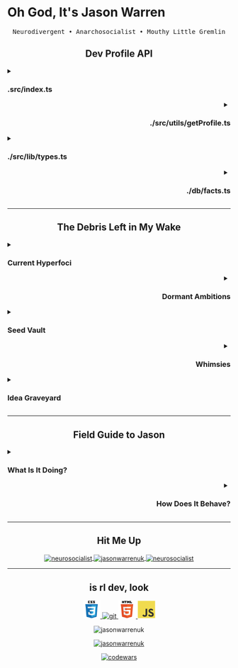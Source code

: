 <h1 align="left">Oh God, It's Jason Warren</h1>

<pre align="center">Neurodivergent • Anarchosocialist • Mouthy Little Gremlin</pre>

<h2 align="center">Dev Profile API</h2>

<details>
  <summary alight="left"><h3>.src/index.ts</h3></summary>
  
  ```ts
  import { desc } from "./src/utils/getProfile.ts";
  import type { User } from "./src/lib/types.ts"

  const jason: User = { name: "Jason" };

  desc(jason);
  ```

</details>

<details>
  <summary align="right"><h3>./src/utils/getProfile.ts</h3></summary>

  ```ts
  import { roles } from "./db/facts.ts";
  import type { User, Profile } from "./src/lib/types.ts"

  export function desc(user: User): Profile {
    const safe = (user.name != "Jason");
    const species = safe ? "human" : "goblin";

    const tags = [
      safe ? "pro" : "neurodivergent",
      safe ? "fullstack" : "anarchosocialist",
      safe ? "dev" : "goblin"
    ];

    const roles = user.roles
      ? user.roles
      : !warn
        ? roles.default
        : roles.jason;

    return {
      name: user.name,
      species: species,
      desc: join(tags, " "),
      roles: roles
    }
  }
  ```

</details>

<details>
  <summary align="left"><h3>./src/lib/types.ts</h3></summary>
  
  ```ts
  export interface Role {
    org: string,
    role: string,
    from?: string,
    to?: string
  };
  
  export interface User {
    name: string,
    roles?: Role[]
  };
  
  export interface Profile extends User {
    species: string,
    desc: string,
  };
  ```

</details>

<details>
  <summary align="right"><h3>./db/facts.ts</h3></summary>
    
  ```ts
  export const roles = {
    default: [
      { org: "@techStartUp", role: "innovation engineer" }
    ],
    jason: [
      { org: "@FAC-31", role: "facilitator", from: date(2025-02), to: date(now()) },
      { org: "@foundersandcoders",  role: "dev", from: date(2024-09), to: date(now()) },
      { org: "@fac30", role: "grad", from: date(2024-09), to: date(2024-12) },
      { org: "@FAC29A", role: "grad", from: date(2023-09), to: date(2023-11) }
    ]
  };
  ```

</details>

---

<h2 align="center">The Debris Left in My Wake</h2>

<details><summary align="left"><h3>Current Hyperfoci</h3></summary>

  |   | Name | Description | Links |
  | - | ---- | ----------- | ----- |
  | ☑️ | ***Name TBD*** | turn static accessibility surveys into dynamic evolving conversations | [repo](github.com/foundersandcoders/Lift02) |
  | 🏛 | **Those Who Came Before** | procedurally generate artefacts from extinct fictional cultures & then make players deal with how they interpreted them | [repo](github.com/JasonWarrenUK/those-who-came-before) |

</details>

<details><summary align="right"><h3>Dormant Ambitions</h3></summary>

  |   | Name | Description | Links |
  | - | ---- | ----------- | ----- |
  | 🧵 | **Beacons** | store free text journals as actionable conversation graphs | [client](github.com/foundersandcoders/lift-frontend) / [server](github.com/foundersandcoders/lift-backend) |

</details>

<details><summary align="left"><h3>Seed Vault</h3></summary>

  <h4 align="center">Apps</h4>

  |   | Name | Description | Links |
  | - | ---- | ----------- | ----- |
  | ⏳ | **Grand Chronicle** | taking someone who witnessed a historical event & see what else they lived through | [repo](github.com/JasonWarrenUK/grand-chronicle) |
  | 🔮 | **Sparker** | a note-taking app that supports SEN groups | [repo](github.com/JasonWarrenUK/sparker) |
  | 🗑 | **Pretty Vacancies** | (1) ridiculous amount of work now (2) small convenience later | [repo](github.com/JasonWarrenUK/pretty-vacancies) |

  <h4 align="center">Games</h4>

  |   | Name | Description | Links |
  | - | ---- | ----------- | ----- |
  | ✒️ | **The Work** | write a thesis in one night whilst staving off existential angst | [repo](github.com/JasonWarrenUK/the-work) |
  |   | **Flyt** | defeat the village's champion boaster by using a changing world as inspiration | [repo](github.com/JasonWarrenUK/flyt) |

  </details>

<details><summary align="right"><h3>Whimsies</h3></summary>

  | Name | Links | Year |
  | ---- | ----- | ---- |
  | **Nihilistic Onboarder** | [repo](github.com/JasonWarrenUK/nihilistic-onboarder) | 2025 |
  | **Hat Recommender** | [repo](github.com/JasonWarrenUK/telebrain) | 2025 |
  | **Petulant God** | [repo](github.com/JasonWarrenUK/petulant-god) | 2023 |
  | **Melonhead** | [itch](neurosocialist.itch.io/melonhead) | 2022 |
  | **Prisms** | [itch](neurosocialist.itch.io/prisms)/[repo](github.com/JasonWarrenUK/prisms) | 2021 |
  | **My Brothers, Counting** | [itch](neurosocialist.itch.io/brothers-trying-to-count) | 2020 |

</details>

<details><summary align="left"><h3>Idea Graveyard</h3></summary>

  | Name | Links |
  | ---- | ----- |
  | **Got My Back** | [Repo](github.com/JasonWarrenUK/got-my-back) |
  | **Knowledge Kata** | [Repo](github.com/JasonWarrenUK/knowledge-kata) |

</details>

---

<h2 align="center">Field Guide to Jason</h2>

<details><summary align="left"><h3>What Is It Doing?</h3></summary>

  🌱 I’m currently seriously learning about...
  
  - **Svelte**
  - **neo4j**
  - **MCP servers**
  
  I'm also dabbling with...
  
  - **ink** (*CLI Building Framework*)

</details>

<details><summary align="right"><h3>How Does It Behave?</h3></summary>

  - 👯 I’m looking to collaborate on **useless-yet-interesting linguistics utilities & neurodivergent revolutionary digital infrastructure**
  - 🤝 I’m looking for help with **basic life skills**
  - 👨‍💻 Also I started by bimbling about with [ink stories](neurosocialist.itch.io/)
  - 📝 I wroted a book: [here it is](amazon.co.uk/Creating-Worlds-Immersive-Theatre-Making/dp/1848424450)
  - 💬 Ask me about **arts pedagogy & interactive narrative**
  - 📫 How to reach me: **~~gently, and with a kind smile~~ jason@foundersandcoders.com**
  - ⚡ Fun Fact: **There is no ethical consumption under late-stage capitalism**

</details>

---

<h2 align="center">Hit Me Up</h2>

<p align="center">
  <a href="https://twitter.com/neurosocialist" target="blank">
    <img align="center" src="https://raw.githubusercontent.com/rahuldkjain/github-profile-readme-generator/master/src/images/icons/Social/twitter.svg" alt="neurosocialist" height="30" width="40" />
  </a>
  
  <a href="https://linkedin.com/in/jasonwarrenuk" target="blank">
    <img align="center" src="https://raw.githubusercontent.com/rahuldkjain/github-profile-readme-generator/master/src/images/icons/Social/linked-in-alt.svg" alt="jasonwarrenuk" height="30" width="40" />
  </a>
  
  <a href="https://instagram.com/neurosocialist" target="blank">
    <img align="center" src="https://raw.githubusercontent.com/rahuldkjain/github-profile-readme-generator/master/src/images/icons/Social/instagram.svg" alt="neurosocialist" height="30" width="40" />
  </a>
</p>

---

<h2 align="center">is rl dev, look</h2>

<p></p>

<div align="center">
  <a href="https://www.w3schools.com/css/" target="_blank" rel="noreferrer">
    <img src="https://raw.githubusercontent.com/devicons/devicon/master/icons/css3/css3-original-wordmark.svg" alt="css3" width="40" height="40"/>
  </a>
  
  <a href="https://git-scm.com/" target="_blank" rel="noreferrer">
    <img src="https://www.vectorlogo.zone/logos/git-scm/git-scm-icon.svg" alt="git" width="40" height="40"/>
  </a>
  
  <a href="https://www.w3.org/html/" target="_blank" rel="noreferrer">
    <img src="https://raw.githubusercontent.com/devicons/devicon/master/icons/html5/html5-original-wordmark.svg" alt="html5" width="40" height="40"/>
  </a>
  
  <a href="https://developer.mozilla.org/en-US/docs/Web/JavaScript" target="_blank" rel="noreferrer">
    <img src="https://raw.githubusercontent.com/devicons/devicon/master/icons/javascript/javascript-original.svg" alt="javascript" width="40" height="40"/>
  </a>
</div>

<p></p>

<div align="center">
  <img src="https://github-readme-stats.vercel.app/api/top-langs?username=jasonwarrenuk&show_icons=true&locale=en&layout=compact" alt="jasonwarrenuk" />
</div>

<p></p>

<p align="center">
  <a href="https://github.com/ryo-ma/github-profile-trophy">
    <img src="https://github-profile-trophy.vercel.app/?username=jasonwarrenuk&theme=gruvbox" alt="jasonwarrenuk" />
  </a>
</p>

<div align="center">
  <a href="https://www.codewars.com/users/JasonWarrenUK" target="blank">
    <img src="https://www.codewars.com/users/JasonWarrenUK/badges/large?theme=light" alt="codewars" />
  </a>
</div>
